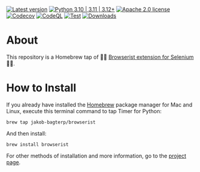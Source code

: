 [![Latest version](https://img.shields.io/static/v1?label=version&message=1.5.1&color=yellowgreen)](https://github.com/jakob-bagterp/browserist/releases/latest)
[![Python 3.10 | 3.11 | 3.12+](https://img.shields.io/static/v1?label=python&message=3.10%20|%203.11%20|%203.12%2B&color=blueviolet)](https://www.python.org)
[![Apache 2.0 license](https://img.shields.io/static/v1?label=license&message=Apache%202.0&color=blue)](https://github.com/jakob-bagterp/browserist/blob/master/LICENSE.md)
[![Codecov](https://codecov.io/gh/jakob-bagterp/browserist/branch/master/graph/badge.svg?token=1JL65T099J)](https://codecov.io/gh/jakob-bagterp/browserist)
[![CodeQL](https://github.com/jakob-bagterp/browserist/actions/workflows/codeql.yml/badge.svg)](https://github.com/jakob-bagterp/browserist/actions/workflows/codeql.yml)
[![Test](https://github.com/jakob-bagterp/browserist/actions/workflows/test.yml/badge.svg)](https://github.com/jakob-bagterp/browserist/actions/workflows/test.yml)
[![Downloads](https://static.pepy.tech/badge/browserist)](https://pepy.tech/project/browserist)

# About
This repository is a Homebrew tap of 👩‍💻 [Browserist extension for Selenium](https://jakob-bagterp.github.io/browserist/) 👨‍💻.

# How to Install
If you already have installed the [Homebrew](https://brew.sh) package manager for Mac and Linux, execute this terminal command to tap Timer for Python:

```shell
brew tap jakob-bagterp/browserist
```

And then install:

```shell
brew install browserist
```

For other methods of installation and more information, go to the [project page](https://jakob-bagterp.github.io/browserist/).
